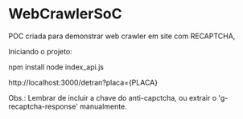 # WebCrawlerSoC
POC criada para demonstrar web crawler em site com RECAPTCHA,

Iniciando o projeto:

npm install
node index_api.js

http://localhost:3000/detran?placa={PLACA}

Obs.: Lembrar de incluir a chave do anti-capctcha, ou extrair o 'g-recaptcha-response' manualmente.